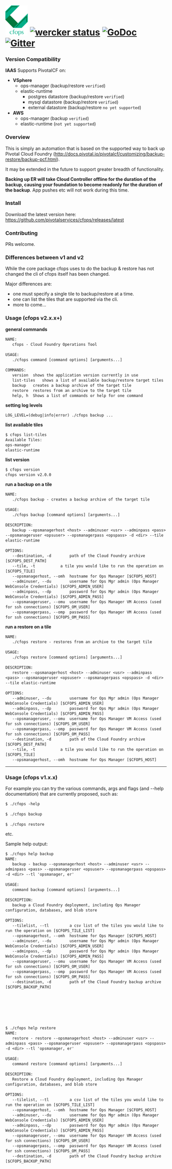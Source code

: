 <a href="http://cfops.io"> <img src="logos/original-logos-2016-Feb-8505-11461245.png" width="70" ></a>
[![wercker status](https://app.wercker.com/status/d0a50d426b77a9f73da0fe4f383ad624/s/master "wercker status")](https://app.wercker.com/project/bykey/d0a50d426b77a9f73da0fe4f383ad624) [![GoDoc](http://godoc.org/github.com/pivotalservices/cfops?status.png)](http://godoc.org/github.com/pivotalservices/cfops) [![Gitter](https://badges.gitter.im/pivotalservices/cfops.svg)](https://gitter.im/pivotalservices/cfops?utm_source=badge&utm_medium=badge&utm_campaign=pr-badge)
======

### Version Compatibility

**IAAS**
Supports PivotalCF on:
   - **VSphere**
      - ops-manager (backup/restore `verified`)
      - elastic-runtime
         - postgres datastore (backup/restore `verified`)
         - mysql datastore (backup/restore `verified`)
         - external datastore (backup/restore `no yet supported`)
   - **AWS** 
      - ops-manager (backup `verified`)
      - elastic-runtime (`not yet supported`)


### Overview

This is simply an automation that is based on the supported way to back up Pivotal Cloud Foundry (http://docs.pivotal.io/pivotalcf/customizing/backup-restore/backup-pcf.html).

It may be extended in the future to support greater breadth of functionality.

**Backing up ER will take Cloud Controller offline for the duration of the backup, causing your foundation to become readonly for the duration of the backup**. App pushes etc will not work during this time.

### Install

Download the latest version here:
https://github.com/pivotalservices/cfops/releases/latest

### Contributing

PRs welcome.


### Differences between v1 and v2

While the core package cfops uses to do the backup & restore has not changed
the cli of cfops itself has been changed.

Major differences are:
- one must specify a single tile to backup/restore at a time.
- one can list the tiles that are supported via the cli.
- more to come...


### Usage (cfops v2.x.x+)

**general commands**

```
NAME:
   cfops - Cloud Foundry Operations Tool

USAGE:
   ./cfops command [command options] [arguments...]

COMMANDS:
   version	shows the application version currently in use
   list-tiles	shows a list of available backup/restore target tiles
   backup	creates a backup archive of the target tile
   restore	restores from an archive to the target tile
   help, h	Shows a list of commands or help for one command
```

**setting log levels**

```
LOG_LEVEL=(debug|info|error) ./cfops backup ...
```

**list available tiles**

```
$ cfops list-tiles
Available Tiles:
ops-manager
elastic-runtime
```

**list version**

```
$ cfops version
cfops version v2.0.0
```

**run a backup on a tile**

```
NAME:
   ./cfops backup - creates a backup archive of the target tile

USAGE:
   ./cfops backup [command options] [arguments...]

DESCRIPTION:
   backup --opsmanagerhost <host> --adminuser <usr> --adminpass <pass> --opsmanageruser <opsuser> --opsmanagerpass <opspass> -d <dir> --tile elastic-runtime

OPTIONS:
   --destination, -d 		path of the Cloud Foundry archive [$CFOPS_DEST_PATH]
   --tile, -t 			a tile you would like to run the operation on [$CFOPS_TILE]
   --opsmanagerhost, --omh 	hostname for Ops Manager [$CFOPS_HOST]
   --adminuser, --du 		username for Ops Mgr admin (Ops Manager WebConsole Credentials) [$CFOPS_ADMIN_USER]
   --adminpass, --dp 		password for Ops Mgr admin (Ops Manager WebConsole Credentials) [$CFOPS_ADMIN_PASS]
   --opsmanageruser, --omu 	username for Ops Manager VM Access (used for ssh connections) [$CFOPS_OM_USER]
   --opsmanagerpass, --omp 	password for Ops Manager VM Access (used for ssh connections) [$CFOPS_OM_PASS]
```


**run a restore on a tile**

```
NAME:
   ./cfops restore - restores from an archive to the target tile

USAGE:
   ./cfops restore [command options] [arguments...]   

DESCRIPTION:
   restore --opsmanagerhost <host> --adminuser <usr> --adminpass <pass> --opsmanageruser <opsuser> --opsmanagerpass <opspass> -d <dir> --tile elastic-runtime

OPTIONS:
   --adminuser, --du 		username for Ops Mgr admin (Ops Manager WebConsole Credentials) [$CFOPS_ADMIN_USER]
   --adminpass, --dp 		password for Ops Mgr admin (Ops Manager WebConsole Credentials) [$CFOPS_ADMIN_PASS]
   --opsmanageruser, --omu 	username for Ops Manager VM Access (used for ssh connections) [$CFOPS_OM_USER]
   --opsmanagerpass, --omp 	password for Ops Manager VM Access (used for ssh connections) [$CFOPS_OM_PASS]
   --destination, -d 		path of the Cloud Foundry archive [$CFOPS_DEST_PATH]
   --tile, -t 			a tile you would like to run the operation on [$CFOPS_TILE]
   --opsmanagerhost, --omh 	hostname for Ops Manager [$CFOPS_HOST]
```

---



### Usage (cfops v1.x.x)

For example you can try the various commands, args and flags (and --help documentation) that are currently proposed, such as:

    $ ./cfops -help

    $ ./cfops backup

    $ ./cfops restore

etc.


Sample help output:
```
$ ./cfops help backup
NAME:
   backup - backup --opsmanagerhost <host> --adminuser <usr> --adminpass <pass> --opsmanageruser <opsuser> --opsmanagerpass <opspass> -d <dir> --tl 'opsmanager, er'

USAGE:
   command backup [command options] [arguments...]

DESCRIPTION:
   backup a Cloud Foundry deployment, including Ops Manager configuration, databases, and blob store

OPTIONS:
   --tilelist, --tl 		a csv list of the tiles you would like to run the operation on [$CFOPS_TILE_LIST]
   --opsmanagerhost, --omh 	hostname for Ops Manager [$CFOPS_HOST]
   --adminuser, --du 		username for Ops Mgr admin (Ops Manager WebConsole Credentials) [$CFOPS_ADMIN_USER]
   --adminpass, --dp 		password for Ops Mgr admin (Ops Manager WebConsole Credentials) [$CFOPS_ADMIN_PASS]
   --opsmanageruser, --omu 	username for Ops Manager VM Access (used for ssh connections) [$CFOPS_OM_USER]
   --opsmanagerpass, --omp 	password for Ops Manager VM Access (used for ssh connections) [$CFOPS_OM_PASS]
   --destination, -d 		path of the Cloud Foundry backup archive [$CFOPS_BACKUP_PATH]







$ ./cfops help restore
NAME:
   restore - restore --opsmanagerhost <host> --adminuser <usr> --adminpass <pass> --opsmanageruser <opsuser> --opsmanagerpass <opspass> -d <dir> --tl 'opsmanager, er'

USAGE:
   command restore [command options] [arguments...]

DESCRIPTION:
   Restore a Cloud Foundry deployment, including Ops Manager configuration, databases, and blob store

OPTIONS:
   --tilelist, --tl 		a csv list of the tiles you would like to run the operation on [$CFOPS_TILE_LIST]
   --opsmanagerhost, --omh 	hostname for Ops Manager [$CFOPS_HOST]
   --adminuser, --du 		username for Ops Mgr admin (Ops Manager WebConsole Credentials) [$CFOPS_ADMIN_USER]
   --adminpass, --dp 		password for Ops Mgr admin (Ops Manager WebConsole Credentials) [$CFOPS_ADMIN_PASS]
   --opsmanageruser, --omu 	username for Ops Manager VM Access (used for ssh connections) [$CFOPS_OM_USER]
   --opsmanagerpass, --omp 	password for Ops Manager VM Access (used for ssh connections) [$CFOPS_OM_PASS]
   --destination, -d 		path of the Cloud Foundry backup archive [$CFOPS_BACKUP_PATH]

```
